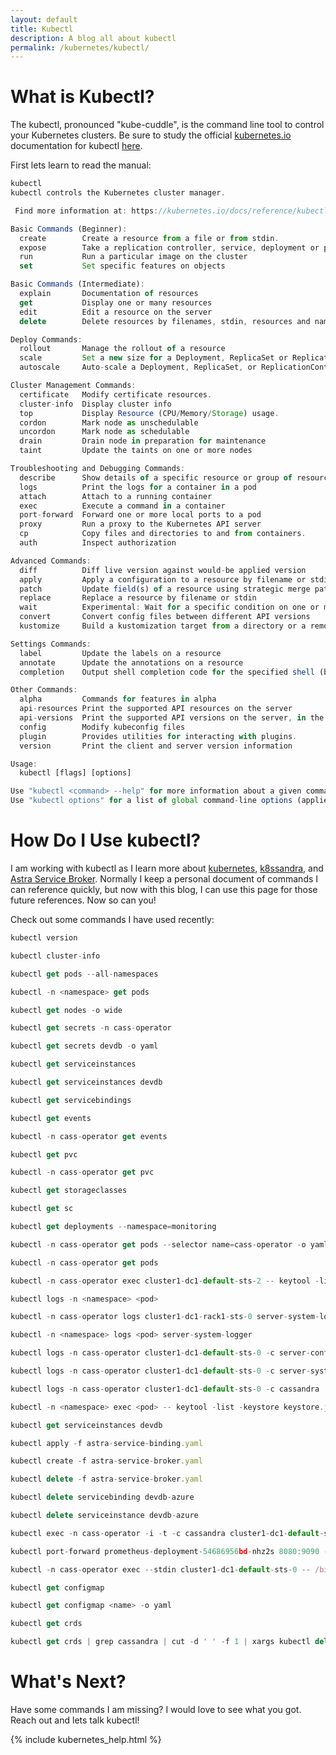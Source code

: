 ```yaml
---
layout: default
title: Kubectl
description: A blog all about kubectl
permalink: /kubernetes/kubectl/
---
```


# What is Kubectl?

The kubectl, pronounced "kube-cuddle", is the command line tool to control your Kubernetes clusters.  Be sure to study the official [kubernetes.io](https://kubernetes.io/docs/home/) documentation for kubectl [here](https://kubernetes.io/docs/reference/kubectl/overview/).

First lets learn to read the manual:
```js 
kubectl
kubectl controls the Kubernetes cluster manager.

 Find more information at: https://kubernetes.io/docs/reference/kubectl/overview/

Basic Commands (Beginner):
  create        Create a resource from a file or from stdin.
  expose        Take a replication controller, service, deployment or pod and expose it as a new Kubernetes Service
  run           Run a particular image on the cluster
  set           Set specific features on objects

Basic Commands (Intermediate):
  explain       Documentation of resources
  get           Display one or many resources
  edit          Edit a resource on the server
  delete        Delete resources by filenames, stdin, resources and names, or by resources and label selector

Deploy Commands:
  rollout       Manage the rollout of a resource
  scale         Set a new size for a Deployment, ReplicaSet or Replication Controller
  autoscale     Auto-scale a Deployment, ReplicaSet, or ReplicationController

Cluster Management Commands:
  certificate   Modify certificate resources.
  cluster-info  Display cluster info
  top           Display Resource (CPU/Memory/Storage) usage.
  cordon        Mark node as unschedulable
  uncordon      Mark node as schedulable
  drain         Drain node in preparation for maintenance
  taint         Update the taints on one or more nodes

Troubleshooting and Debugging Commands:
  describe      Show details of a specific resource or group of resources
  logs          Print the logs for a container in a pod
  attach        Attach to a running container
  exec          Execute a command in a container
  port-forward  Forward one or more local ports to a pod
  proxy         Run a proxy to the Kubernetes API server
  cp            Copy files and directories to and from containers.
  auth          Inspect authorization

Advanced Commands:
  diff          Diff live version against would-be applied version
  apply         Apply a configuration to a resource by filename or stdin
  patch         Update field(s) of a resource using strategic merge patch
  replace       Replace a resource by filename or stdin
  wait          Experimental: Wait for a specific condition on one or many resources.
  convert       Convert config files between different API versions
  kustomize     Build a kustomization target from a directory or a remote url.

Settings Commands:
  label         Update the labels on a resource
  annotate      Update the annotations on a resource
  completion    Output shell completion code for the specified shell (bash or zsh)

Other Commands:
  alpha         Commands for features in alpha
  api-resources Print the supported API resources on the server
  api-versions  Print the supported API versions on the server, in the form of "group/version"
  config        Modify kubeconfig files
  plugin        Provides utilities for interacting with plugins.
  version       Print the client and server version information

Usage:
  kubectl [flags] [options]

Use "kubectl <command> --help" for more information about a given command.
Use "kubectl options" for a list of global command-line options (applies to all commands).
```

# How Do I Use kubectl?

I am working with kubectl as I learn more about [kubernetes](/kubernetes/cass-operator/), [k8ssandra](/k8ssandra/), and [Astra Service Broker](/astra/service/broker/).  Normally I keep a personal document of commands I can reference quickly, but now with this blog, I can use this page for those future references.  Now so can you!

Check out some commands I have used recently:

```js
kubectl version

kubectl cluster-info

kubectl get pods --all-namespaces

kubectl -n <namespace> get pods

kubectl get nodes -o wide

kubectl get secrets -n cass-operator

kubectl get secrets devdb -o yaml

kubectl get serviceinstances

kubectl get serviceinstances devdb

kubectl get servicebindings

kubectl get events

kubectl -n cass-operator get events

kubectl get pvc

kubectl -n cass-operator get pvc

kubectl get storageclasses

kubectl get sc

kubectl get deployments --namespace=monitoring

kubectl -n cass-operator get pods --selector name=cass-operator -o yaml

kubectl -n cass-operator get pods

kubectl -n cass-operator exec cluster1-dc1-default-sts-2 -- keytool -list -keystore keystore.jks -storepass dc1

kubectl logs -n <namespace> <pod>

kubectl -n cass-operator logs cluster1-dc1-rack1-sts-0 server-system-logger

kubectl -n <namespace> logs <pod> server-system-logger

kubectl logs -n cass-operator cluster1-dc1-default-sts-0 -c server-config-init

kubectl logs -n cass-operator cluster1-dc1-default-sts-0 -c server-system-logger

kubectl logs -n cass-operator cluster1-dc1-default-sts-0 -c cassandra

kubectl -n <namespace> exec <pod> -- keytool -list -keystore keystore.jks -storepass dc1

kubectl get serviceinstances devdb

kubectl apply -f astra-service-binding.yaml

kubectl create -f astra-service-broker.yaml

kubectl delete -f astra-service-broker.yaml

kubectl delete servicebinding devdb-azure

kubectl delete serviceinstance devdb-azure

kubectl exec -n cass-operator -i -t -c cassandra cluster1-dc1-default-sts-0 -- cqlsh -u cluster1-superuser -p <password>

kubectl port-forward prometheus-deployment-54686956bd-nhz2s 8080:9090 -n monitoring

kubectl -n cass-operator exec --stdin cluster1-dc1-default-sts-0 -- /bin/bash

kubectl get configmap

kubectl get configmap <name> -o yaml

kubectl get crds

kubectl get crds | grep cassandra | cut -d ' ' -f 1 | xargs kubectl delete crd
```
# What's Next?

Have some commands I am missing?  I would love to see what you got.  Reach out and lets talk kubectl!

{% include kubernetes_help.html %}